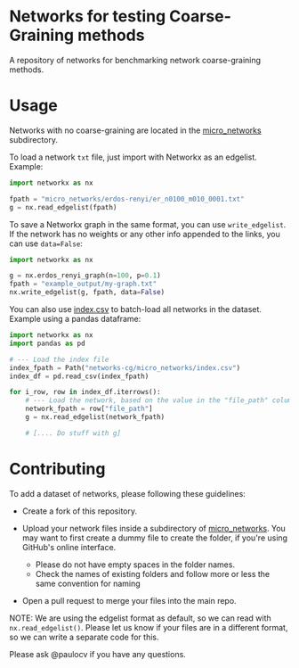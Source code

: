 # Networks for testing Coarse-Graining methods

A repository of networks for benchmarking network coarse-graining methods.

# Usage

Networks with no coarse-graining are located in the [micro_networks](/micro_networks) subdirectory.

To load a network `txt` file, just import with Networkx as an edgelist. Example:

```python
import networkx as nx

fpath = "micro_networks/erdos-renyi/er_n0100_m010_0001.txt"
g = nx.read_edgelist(fpath)
```

To save a Networkx graph in the same format, you can use `write_edgelist`. If the network has no weights or any other info appended to the links, you can use `data=False`:

```python
import networkx as nx

g = nx.erdos_renyi_graph(n=100, p=0.1)
fpath = "example_output/my-graph.txt"
nx.write_edgelist(g, fpath, data=False)
```

You can also use [index.csv](/micro_networks/index.csv) to batch-load all networks in the dataset. Example using a pandas dataframe:

```python
import networkx as nx
import pandas as pd

# --- Load the index file
index_fpath = Path("networks-cg/micro_networks/index.csv")
index_df = pd.read_csv(index_fpath)

for i_row, row in index_df.iterrows():
    # --- Load the network, based on the value in the "file_path" column of `index.csv`
    network_fpath = row["file_path"]
    g = nx.read_edgelist(network_fpath)

    # [.... Do stuff with g]

```

# Contributing

To add a dataset of networks, please following these guidelines:

- Create a fork of this repository.
- Upload your network files inside a subdirectory of [micro_networks](/micro_networks). You may want to first create a dummy file to create the folder, if you're using GitHub's online interface.
    - Please do not have empty spaces in the folder names.
    - Check the names of existing folders and follow more or less the same convention for naming
 
- Open a pull request to merge your files into the main repo.

NOTE: We are using the edgelist format as default, so we can read with `nx.read_edgelist()`. Please let us know if your files are in a different format, so we can write a separate code for this.

Please ask @paulocv if you have any questions.
